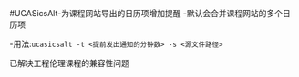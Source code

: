 #UCASicsAlt-为课程网站导出的日历项增加提醒
-默认会合并课程网站的多个日历项

-用法:`ucasicsalt -t <提前发出通知的分钟数> -s <源文件路径>`

已解决工程伦理课程的兼容性问题